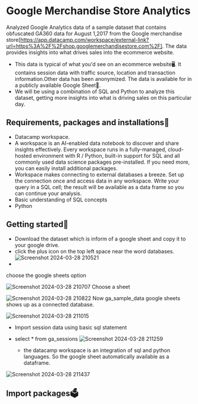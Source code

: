 # Google Merchandise Store Analytics
Analyzed Google Analytics data of a sample dataset that contains obfuscated  GA360  data for August 1,2017 from the Google merchandise store[https://app.datacamp.com/workspace/external-link?url=https%3A%2F%2Fshop.googlemerchandisestore.com%2F].
The data provides insights into what drives sales into the ecommerce website.
- This data is typical of what you'd see on an ecommerce website🖥️. It contains session data with traffic source, location and transaction information.Other data has been anonymized. The data is available for in a publicly available Google Sheet📇.
-  We will be using a combination of SQL and Python to analyze this dataset, getting more insights into what is driving sales on this particular day.

  ## Requirements, packages and installations🔩
  - Datacamp workspace.
  - A workspace is an AI-enabled data notebook to discover and share insights effectively. Every workspace runs in a fully-managed, cloud-hosted environment with R / Python, built-in support for SQL and all commonly used data science packages pre-installed. If you need more, you can easily install additional packages.
  - Workspace makes connecting to external databases a breeze. Set up the connection once and access data in any workspace. Write your query in a SQL cell; the result will be available as a data frame so you can continue your analysis.
  - Basic understanding of SQL concepts
  - Python

## Getting started🏴
- Download the dataset which is inform of a google sheet and copy it to your google drive.
- click the plus icon on the top left space near the word databases.
  ![Screenshot 2024-03-28 210521](https://github.com/mercycheeky/GoogleAnalyticsAnalysis/assets/56400871/101febbf-8fc3-4565-b36a-68039462aa38)
- 
choose the google sheets option

![Screenshot 2024-03-28 210707](https://github.com/mercycheeky/GoogleAnalyticsAnalysis/assets/56400871/79de50bf-99bd-4be6-b683-bd2008a3c012)
 Choose a sheet
 
![Screenshot 2024-03-28 210822](https://github.com/mercycheeky/GoogleAnalyticsAnalysis/assets/56400871/0a8f38c7-b079-4ce9-a2ef-0be4e5eff690)
Now ga_sample_data google sheets shows up as a connected database.

![Screenshot 2024-03-28 211015](https://github.com/mercycheeky/GoogleAnalyticsAnalysis/assets/56400871/fbd2cf60-02d1-4104-9401-51391fcd1e98)

- Import session data using basic sql statement 
- select * from ga_sessions
  ![Screenshot 2024-03-28 211259](https://github.com/mercycheeky/GoogleAnalyticsAnalysis/assets/56400871/f0533d92-56b9-48b8-9183-0e55b34a357d)

  - the datacamp workspace is an integration of sql and python languages. So the google sheet automatically available as a dataframe.
  
![Screenshot 2024-03-28 211437](https://github.com/mercycheeky/GoogleAnalyticsAnalysis/assets/56400871/c97e5938-85ba-417f-88ee-5b6cf236cf90)

## Import packages🗳️


